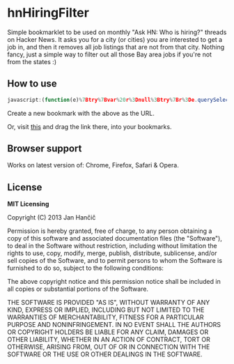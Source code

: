 # hnHiringFilter

Simple bookmarklet to be used on monthly "Ask HN: Who is hiring?" threads on Hacker News. It asks you for a city (or cities) you are interested to get a job in, and then it removes all job listings that are not from that city. Nothing fancy, just a simple way to filter out all those Bay area jobs if you're not from the states :)

## How to use

```javascript
javascript:(function(e)%7Btry%7Bvar%20r%3Dnull%3Btry%7Br%3De.querySelectorAll(%22body%20%3E%20center%20%3E%20table%20%3E%20tbody%20%3E%20tr%22)%5B2%5D.querySelectorAll(%22td%20table%22)%5B1%5D.querySelectorAll(%22tbody%20%3E%20tr%22)%7Dcatch(t)%7Breturn%20alert(%22Ooops%2C%20something%20is%20wrong.%20Are%20you%20sure%20you%20are%20on%20a%20'Ask%20HN%3A%20Who%20is%20hiring%3F'%20page%3F%22)%2Cvoid%200%7Dvar%20o%3Dprompt(%22Enter%20the%20cities%20(separated%20by%20commas)%20you%20are%20interested%20in%3A%22%2ClocalStorage.getItem(%22hn_hiring_filter%22))%3Bif(o%3Do.trim()%2C%22%22%3D%3D%3Do)return%3BlocalStorage.setItem(%22hn_hiring_filter%22%2Co)%2Co%3Do.split(%22%2C%22)%3Bfor(var%20a%20in%20o)o%5Ba%5D%3Do%5Ba%5D.trim()%3Bfor(var%20a%20in%20r)%7Bvar%20i%3Dr%5Ba%5D%3Btry%7Bvar%20n%3Di.innerHTML%3Bif(!n)continue%3Bn%3Dn.toLowerCase()%3Bvar%20l%3D!1%3Bfor(var%20a%20in%20o)if(n.indexOf(o%5Ba%5D)%3E%3D0)%7Bl%3D!0%3Bbreak%7Dl%3D%3D%3D!1%26%26i.parentNode.removeChild(i)%7Dcatch(t)%7B%7D%7D%7Dcatch(t)%7Balert(%22Something%20went%20wrong%20%3A%2F%20please%20try%20again!%22)%7D%7D)(document)%3B
```

Create a new bookmark with the above as the URL.

Or, visit [this](http://janhancic.github.com/hnHiringFilter/) and drag the link there, into your bookmarks.

## Browser support
Works on latest version of: Chrome, Firefox, Safari & Opera.

## License
**MIT Licensing**

Copyright (C) 2013 Jan Hančič

Permission is hereby granted, free of charge, to any person obtaining a copy of this software and associated documentation files (the "Software"), to deal in the Software without restriction, including without limitation the rights to use, copy, modify, merge, publish, distribute, sublicense, and/or sell copies of the Software, and to permit persons to whom the Software is furnished to do so, subject to the following conditions:

The above copyright notice and this permission notice shall be included in all copies or substantial portions of the Software.

THE SOFTWARE IS PROVIDED "AS IS", WITHOUT WARRANTY OF ANY KIND, EXPRESS OR IMPLIED, INCLUDING BUT NOT LIMITED TO THE WARRANTIES OF MERCHANTABILITY, FITNESS FOR A PARTICULAR PURPOSE AND NONINFRINGEMENT. IN NO EVENT SHALL THE AUTHORS OR COPYRIGHT HOLDERS BE LIABLE FOR ANY CLAIM, DAMAGES OR OTHER LIABILITY, WHETHER IN AN ACTION OF CONTRACT, TORT OR OTHERWISE, ARISING FROM, OUT OF OR IN CONNECTION WITH THE SOFTWARE OR THE USE OR OTHER DEALINGS IN THE SOFTWARE.
